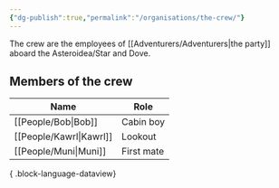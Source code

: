 ```yaml
---
{"dg-publish":true,"permalink":"/organisations/the-crew/"}
---
```


The crew are the employees of [[Adventurers/Adventurers\|the party]] aboard the Asteroidea/Star and Dove.



## Members of the crew
| Name                       | Role       |
| -------------------------- | ---------- |
| [[People/Bob\|Bob]]     | Cabin boy  |
| [[People/Kawrl\|Kawrl]] | Lookout    |
| [[People/Muni\|Muni]]   | First mate |

{ .block-language-dataview}
